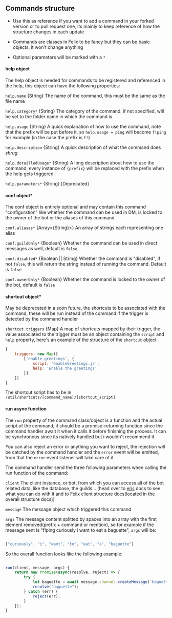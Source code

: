 ## Commands structure

* Use this as reference if you want to add a command in your forked version or to pull request one, its mainly to keep reference of how the structure changes in each update

* Commands are classes in Felix to be fancy but they can be basic objects, it won't change anything

* Optional parameters will be marked with a `*`

#### help object

The help object is needed for commands to be registered and referenced in the help, this object can have the following properties:

`help.name` {String} The name of the command, this must be the same as the file name

`help.category*` {String} The category of the command, if not specified, will be set to the folder name in which the command is 

`help.usage` {String} A quick explanation of how to use the command, note that the prefix will be put before it, so `help.usage = ping` will become `f!ping` for example (in the case the prefix is `f!`)

`help.description` {String} A quick description of what the command does *shrug*

`help.detailledUsage*` {String} A long description about how to use the command, every instance of `{prefix}` will be replaced with the prefix when the help gets triggered

`help.parameters*` {String} [Deprecated] 

#### conf object*

The conf object is entirely optional and may contain this command "configuration" like whether the command can be used in DM, is locked to the owner of the bot or the aliases of this command

`conf.aliases*` {Array<{String}>} An array of strings each representing one alias

`conf.guildOnly*` {Boolean} Whether the command can be used in direct messages as well, default is `false`

`conf.disabled*` {Boolean || String} Whether the command is "disabled", if not `false`, this will return the string instead of running the command. Default is `false`

`conf.ownerOnly*` {Boolean} Whether the command is locked to the owner of the bot, default is `false`

#### shortcut object*

May be deprecated in a soon future, the shortcuts to be associated with the command, these will be run instead of the command if the trigger is detected by the command handler 

`shortcut.triggers` {Map} A map of shortcuts mapped by their trigger, the value associated to the trigger must be an object containing the `script` and `help` property, here's an example of the structure of the `shortcut` object

```js
{ 
    triggers: new Map([
        ['enable_greetings', {
            script: 'enableGreetings.js',
            help: 'Enable the greetings'
        }]
    ])
} 
```

The shortcut script has to be in `/util/shortcuts/[command_name]/[shortcut_script]`

#### run async function

The `run` property of the command class/object is a function and the actual script of the command, it should be a promise-returning function since the command handler await it when it calls it before finishing the process. It can be synchronous since its natively handled but i wouldn't recommend it. 

You can also reject an error or anything you want to reject, the rejection will be catched by the command handler and the `error` event will be emitted, from that the `error` event listener will take care of it

The command handler send the three following parameters when calling the run function of the command:

`client` The client instance, or bot, from which you can access all of the bot related data, like the database, the guilds... (head over to [eris](https://abal.moe/Eris/docs/Client) docs to see what you can do with it and to Felix client structure docs(located in the overall structure docs))

`message` The message object which triggered this command

`args` The message content splitted by spaces into an array with the first element removed(prefix + command or mention), so for example if the message sent is "f!ping curiously i want to eat a baguette", `args` will be:
 
 ```js

 ["curiously", "i", "want", "to", "eat", "a", "baguette"]

 ```

 So the overall function looks like the following example:

 ```js

 run(client, message, args) {
     return new Promise(async(resolve, reject) => {
         try {
             let baguette = await message.channel.createMessage(`baguette :french_bread:`);
             resolve("baguette");
         } catch (err) {
             reject(err);
         }
     });
 }

```


